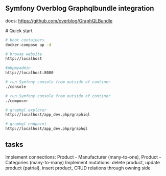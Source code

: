 ## Symfony Overblog Graphqlbundle integration

docs: https://github.com/overblog/GraphQLBundle

# Quick start

```sh
# boot containers
docker-compose up -d

# browse website
http://localhost

#phpmyadmin
http://localhost:8080

# run Symfony console from outside of continer
./console

# run Symfony console from outside of continer
./composer

# graphql explorer
http://localhost/app_dev.php/graphiql

# graphql endpoint
http://localhost/app_dev.php/graphql
```

## tasks
Implement connections: Product - Manufacturer (many-to-one), Product - Categories (many-to-many)
Implement mutations: delete product, update product (patrial), insert product, CRUD relations through owning side


